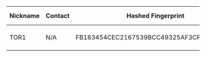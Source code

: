 | Nickname |  Contact | Hashed Fingerprint	| Running | Flags | Last Seen | First Seen | Last Restarted | Advertised Bandwidth | Platform | Version | Version Status | Recommended Version | BridgeDB Distributor | OR Addresses | Transports | BlockList |
|---|---|---|---|---|---|---|---|---|---|---|---|---|---|---|---|---|
|TOR1 | N/A | FB183454CEC2167539BCC49325AF3CF053E719EF | false | V2Dir, Valid | 2025-08-12 00:18:27 | 2025-08-12 00:18:27 | 2025-08-11 23:48:33 | 0 | Tor 0.4.8.10 on Linux | 0.4.8.10 | recommended | true | N/A | 10.146.151.208:63225 | obfs4 | |
